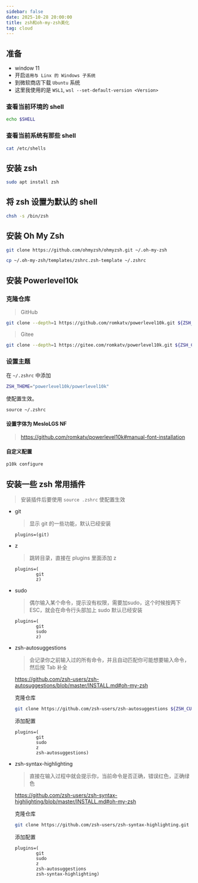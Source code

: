 ```yaml
---
sidebar: false
date: 2025-10-28 20:00:00
title: zsh和oh-my-zsh美化
tag: cloud
---
```

## 准备
- window 11
- 开启`适用与 Linx 的 Windows 子系统`
- 到微软商店下载 `Ubuntu` 系统
- 这里我使用的是 `WSL1`, `wsl --set-default-version <Version>`

### 查看当前环境的 shell

```bash
echo $SHELL
```

### 查看当前系统有那些 shell

```bash
cat /etc/shells
```

## 安装 zsh

```bash
sudo apt install zsh
```

##  将 zsh 设置为默认的 shell

```bash
chsh -s /bin/zsh
```

## 安装 Oh My Zsh

```bash
git clone https://github.com/ohmyzsh/ohmyzsh.git ~/.oh-my-zsh
```

```bash
cp ~/.oh-my-zsh/templates/zshrc.zsh-template ~/.zshrc
```

## 安装 Powerlevel10k

### 克隆仓库

> GitHub

```bash
git clone --depth=1 https://github.com/romkatv/powerlevel10k.git ${ZSH_CUSTOM:-$HOME/.oh-my-zsh/custom}/themes/powerlevel10k
```

> Gitee

```bash
git clone --depth=1 https://gitee.com/romkatv/powerlevel10k.git ${ZSH_CUSTOM:-$HOME/.oh-my-zsh/custom}/themes/powerlevel10k
```

### 设置主题

在 `~/.zshrc` 中添加

```bash
ZSH_THEME="powerlevel10k/powerlevel10k"
```

使配置生效。

```shell
source ~/.zshrc
```

#### 设置字体为 MesloLGS NF

> https://github.com/romkatv/powerlevel10k#manual-font-installation

#### 自定义配置

```bash
p10k configure
```

## 安装一些 zsh 常用插件

> 安装插件后要使用 `source .zshrc` 使配置生效

- git

  > 显示 git 的一些功能，默认已经安装

  ```
  plugins=(git)
  ```

- z

  > 跳转目录，直接在 plugins 里面添加 z

  ```
  plugins=(
          git
          z)
  ```

- sudo

  > 偶尔输入某个命令，提示没有权限，需要加sudo，这个时候按两下ESC，就会在命令行头部加上 sudo 默认已经安装

  ```
  plugins=(
          git
          sudo
          z)
  ```

- zsh-autosuggestions

  > 会记录你之前输入过的所有命令，并且自动匹配你可能想要输入命令，然后按 Tab 补全

  https://github.com/zsh-users/zsh-autosuggestions/blob/master/INSTALL.md#oh-my-zsh

  克隆仓库

  ```bash
  git clone https://github.com/zsh-users/zsh-autosuggestions ${ZSH_CUSTOM:-~/.oh-my-zsh/custom}/plugins/zsh-autosuggestions
  ```

  添加配置

  ```
  plugins=(
          git
          sudo
          z
          zsh-autosuggestions)
  ```

- zsh-syntax-highlighting

  > 直接在输入过程中就会提示你，当前命令是否正确，错误红色，正确绿色

  https://github.com/zsh-users/zsh-syntax-highlighting/blob/master/INSTALL.md#oh-my-zsh

  克隆仓库

  ```bash
  git clone https://github.com/zsh-users/zsh-syntax-highlighting.git ${ZSH_CUSTOM:-~/.oh-my-zsh/custom}/plugins/zsh-syntax-highlighting
  ```

  添加配置

  ```
  plugins=(
          git
          sudo
          z
          zsh-autosuggestions
          zsh-syntax-highlighting)
  ```
